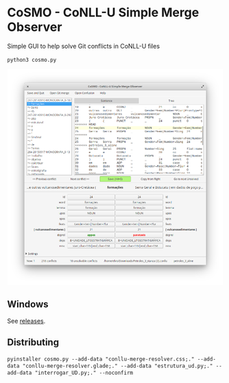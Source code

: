 # CoSMO - CoNLL-U Simple Merge Observer

Simple GUI to help solve Git conflicts in CoNLL-U files

`python3 cosmo.py`

![CoSMO Screenshot](https://github.com/alvelvis/conllu-merge-resolver/blob/main/screen.png?raw=true)

## Windows

See [releases](https://github.com/alvelvis/conllu-merge-resolver/releases).

## Distributing

```
pyinstaller cosmo.py --add-data "conllu-merge-resolver.css;." --add-data "conllu-merge-resolver.glade;." --add-data "estrutura_ud.py;." --add-data "interrogar_UD.py;." --noconfirm
```
